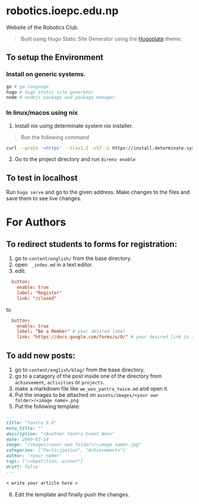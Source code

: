 # robotics.ioepc.edu.np
Website of the Robotics Club.

> Built using Hugo Static Site Generator using the [Hugoplate](https://github.com/zeon-studio/hugoplate) theme.

## To setup the Environment
### Install on generic systems.
```bash
go # go language
hugo # hugo static site generator
node # nodejs package and package manager
```
### In linux/macos using nix
1. Install nix using determinate system nix installer.
> Run the following command
```bash
curl --proto '=https' --tlsv1.2 -sSf -L https://install.determinate.systems/nix | sh -s -- install
```
2. Go to the  project directory and run `direnv enable`

## To test in localhost
Run `hugo serve` and go to the given address. Make changes to the files and save them to see live changes.

# For Authors
## To redirect students to forms for registration:
1. go to `content/english/` from the base directory.
2. open ` _index.md` in a text editor.
3. edit:
```toml
  button:
    enable: true
    label: "Register"
    link: "/closed"  
```
to 
```toml
  button:
    enable: true
    label: "Be a Member" # your desired label
    link: "https://docs.google.com/forms/u/0/" # your desired link to the form  
```


## To add new posts:
1. go to `content/english/blog/` from the base directory.
2. go to a catagory of the post inside one of the directory from `achievement`, `activities` or `projects`.
3. make a markdown file like `we_won_yantra_twice.md` and open it.
4. Put the images to be attached on `assets/images/<your own folder>/<image name>.png`
5. Put the following template:
```md
---
title: "Yantra 9.0"
meta_title: ""
description: "<Another Yantra Event Won>"
date: 2099-03-14
image: "/images/<your own folder>/<image name>.jpg"
categories: ["Participation", "Achievements"]
author: "<your name>"
tags: ["competition, winner"]
draft: false
---

< write your article here >  
```
6. Edit the template and finally push the changes.
